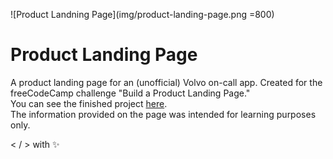 ![Product Landning Page](img/product-landing-page.png =800)

# Product Landing Page

A product landing page for an (unofficial) Volvo on-call app. Created for the freeCodeCamp challenge "Build a Product Landing Page." </br>
You can see the finished project [here](https://zowdk.github.io/responsive-web-design/product-landing-pages/on-call/).</br>
The information provided on the page was intended for learning purposes only.</br> 

< / > with ✨
